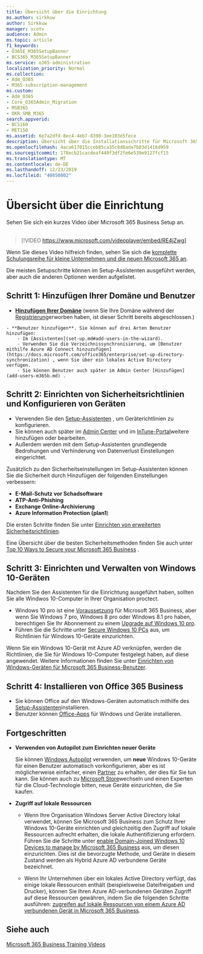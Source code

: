 ```yaml
---
title: Übersicht über die Einrichtung
ms.author: sirkkuw
author: Sirkkuw
manager: scotv
audience: Admin
ms.topic: article
f1_keywords:
- O365E_M365SetupBanner
- BCS365_M365SetupBanner
ms.service: o365-administration
localization_priority: Normal
ms.collection:
- Adm_O365
- M365-subscription-management
ms.custom:
- Adm_O365
- Core_O365Admin_Migration
- MSB365
- OKR_SMB_M365
search.appverid:
- BCS160
- MET150
ms.assetid: 6e7a2dfd-8ec4-4eb7-8390-3ee103e5fece
description: Übersicht über die Installationsschritte für Microsoft 365 Business.
ms.openlocfilehash: 4aca617015cceb85ca35c8d8ada7b83d1416d959
ms.sourcegitcommit: 178ecb21cacdeaf440f3df2fe6e539e9127fcf15
ms.translationtype: MT
ms.contentlocale: de-DE
ms.lasthandoff: 12/23/2019
ms.locfileid: "40850802"
---
```

# <a name="overview-of-setup"></a>Übersicht über die Einrichtung

Sehen Sie sich ein kurzes Video über Microsoft 365 Business Setup an.<br><br>

> [!VIDEO https://www.microsoft.com/videoplayer/embed/RE4jZwg] 

Wenn Sie dieses Video hilfreich finden, sehen Sie sich die [komplette Schulungsreihe für kleine Unternehmen und die neuen Microsoft 365 an](https://support.office.com/article/6ab4bbcd-79cf-4000-a0bd-d42ce4d12816).

Die meisten Setupschritte können im Setup-Assistenten ausgeführt werden, aber auch die anderen Optionen werden aufgelistet.

## <a name="step-1-add-your-domain-and-users"></a>Schritt 1: Hinzufügen Ihrer Domäne und Benutzer

   - **[Hinzufügen Ihrer Domäne](set-up.md#add-your-domain-to-personalize-sign-in)** (wenn Sie Ihre Domäne während der [Registrierung](sign-up.md)erworben haben, ist dieser Schritt bereits abgeschlossen.)

    - **Benutzer hinzufügen**. Sie können auf drei Arten Benutzer hinzufügen:
        - Im [Assistenten](set-up.md#add-users-in-the-wizard).
        - Verwenden Sie die Verzeichnissynchronisierung, um [Benutzer mithilfe Azure AD Connect hinzuzufügen](https://docs.microsoft.com/office365/enterprise/set-up-directory-synchronization) , wenn Sie über ein lokales Active Directory verfügen.
        - Sie können Benutzer auch später im Admin Center [Hinzufügen](add-users-m365b.md) .
## <a name="step-2-set-up-security-policies-and-configure-devices"></a>Schritt 2: Einrichten von Sicherheitsrichtlinien und Konfigurieren von Geräten 

  - Verwenden Sie den [Setup-Assistenten](set-up.md#protect-your-organization) , um Geräterichtlinien zu konfigurieren. 
  - Sie können auch später im [Admin Center](view-policies-and-devices.md) und im [InTune-Portal](https://docs.microsoft.com/intune/tutorial-walkthrough-intune-portal)weitere hinzufügen oder bearbeiten.
  - Außerdem werden mit dem Setup-Assistenten grundlegende Bedrohungen und Verhinderung von Datenverlust Einstellungen eingerichtet.
  
  Zusätzlich zu den Sicherheitseinstellungen im Setup-Assistenten können Sie die Sicherheit durch Hinzufügen der folgenden Einstellungen verbessern:

- **E-Mail-Schutz vor Schadsoftware**
- **ATP-Anti-Phishing**
- **Exchange Online-Archivierung**
- **Azure Information Protection (plan1**)

Die ersten Schritte finden Sie unter [Einrichten von erweiterten Sicherheitsrichtlinien](set-up-advanced-security.md).

Eine Übersicht über die besten Sicherheitsmethoden finden Sie auch unter [Top 10 Ways to Secure your Microsoft 365 Business](https://docs.microsoft.com/office365/admin/security-and-compliance/secure-your-business-data) .

## <a name="step-3-set-up-and-manage-windows-10-devices"></a>Schritt 3: Einrichten und Verwalten von Windows 10-Geräten

Nachdem Sie den Assistenten für die Einrichtung ausgeführt haben, sollten Sie alle Windwos 10-Computer in Ihrer Organisation proctect.
  
- Windows 10 pro ist eine [Voraussetzung](pre-requisites-for-data-protection.md) für Microsoft 365 Business, aber wenn Sie Windows 7 pro, Windows 8 pro oder Windows 8.1 pro haben, berechtigen Sie Ihr Abonnement zu einem [Upgrade auf Windows 10 pro](https://docs.microsoft.com/microsoft-365/business/upgrade-to-windows-pro-creators-update).
- Führen Sie die Schritte unter [Secure Windows 10 PCs](secure-win-10-pcs.md) aus, um Richtlinien für Windows 10-Geräte einzurichten.

Wenn Sie ein Windows 10-Gerät mit Azure AD verknüpfen, werden die Richtlinien, die Sie für Windows 10-Computer festgelegt haben, auf diese angewendet. Weitere Informationen finden Sie unter [Einrichten von Windows-Geräten für Microsoft 365 Business-Benutzer](set-up-windows-devices.md).

## <a name="step-4-install-office-365-business"></a>Schritt 4: Installieren von Office 365 Business
- Sie können Office auf den Windows-Geräten automatisch mithilfe des [Setup-Assistenten](set-up.md#deploy-office-365-client-apps)installieren.
- Benutzer können [Office-Apps](https://docs.microsoft.com/office365/admin/setup/install-applications) für Windows und Geräte installieren.
     
## <a name="advanced"></a>Fortgeschritten
- **Verwenden von Autopilot zum Einrichten neuer Geräte**
            
     Sie können [Windows Autopilot](add-autopilot-devices-and-profile.md) verwenden, um **neue** Windows 10-Geräte für einen Benutzer automatisch vorkonfigurieren, aber es ist möglicherweise einfacher, einen [Partner](https://www.microsoft.com/solution-providers/search) zu erhalten, der dies für Sie tun kann. Sie können auch zu [Microsoft Store](https://go.microsoft.com/fwlink/?linkid=874598)wechseln und einen Experten für die Cloud-Technologie bitten, neue Geräte einzurichten, die Sie kaufen.

- **Zugriff auf lokale Ressourcen**

     - Wenn Ihre Organisation Windows Server Active Directory lokal verwendet, können Sie Microsoft 365 Business zum Schutz Ihrer Windows 10-Geräte einrichten und gleichzeitig den Zugriff auf lokale Ressourcen aufrecht erhalten, die lokale Authentifizierung erfordern. Führen Sie die Schritte unter [enable Domain-Joined Windows 10 Devices to manage by Microsoft 365 Business](manage-windows-devices.md) aus, um diesen einzurichten. Dies ist die bevorzugte Methode, und Geräte in diesem Zustand werden als Hybrid Azure AD verbundene Geräte bezeichnet.

    - Wenn Ihr Unternehmen über ein lokales Active Directory verfügt, das einige lokale Ressourcen enthält (beispielsweise Dateifreigaben und Drucker), können Sie Ihren Azure AD-verbundenen Geräten Zugriff auf diese Ressourcen gewähren, indem Sie die folgenden Schritte ausführen: [zugreifen auf lokale Ressourcen von einem Azure AD verbundenen Gerät in Microsoft 365 Business](access-resources.md).

## <a name="see-also"></a>Siehe auch

[Microsoft 365 Business Training Videos](https://support.office.com/article/6ab4bbcd-79cf-4000-a0bd-d42ce4d12816)
